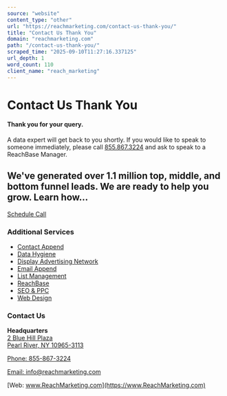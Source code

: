 ```yaml
---
source: "website"
content_type: "other"
url: "https://reachmarketing.com/contact-us-thank-you/"
title: "Contact Us Thank You"
domain: "reachmarketing.com"
path: "/contact-us-thank-you/"
scraped_time: "2025-09-10T11:27:16.337125"
url_depth: 1
word_count: 110
client_name: "reach_marketing"
---
```


# Contact Us Thank You

#### Thank you for your query.

A data expert will get back to you shortly. If you would like to speak to someone immediately, please call [855.867.3224](tel:+8558673224) and ask to speak to a ReachBase Manager.

## We've generated over 1.1 million top, middle, and bottom funnel leads. We are ready to help you grow. Learn how...

[Schedule Call](https://calendly.com/wayne-nagrowski)

### Additional Services

*   [Contact Append](https://reachmarketing.com/contact-append/)
*   [Data Hygiene](https://reachmarketing.com/marketing-technology/database-services/data-hygiene/)
*   [Display Advertising Network](https://reachmarketing.com/display-advertising-network/)
*   [Email Append](https://reachmarketing.com/email-append/)
*   [List Management](https://reachmarketing.com/list-management/)
*   [ReachBase](https://reachmarketing.com/reachbase/)
*   [SEO & PPC](https://reachmarketing.com/search-engine-optimization-seo/)
*   [Web Design](https://reachmarketing.com/word-press-web-design-services/)

### Contact Us

**Headquarters**  
[2 Blue Hill Plaza  
Pearl River, NY 10965-3113  
](https://maps.app.goo.gl/8h8SYS5WP5X6F2xSA)

[Phone: 855-867-3224](tel:18558673224)

[Email: info@reachmarketing.com](mailto:info@reachmarketing.com)

[Web: www.ReachMarketing.com](https://www.ReachMarketing.com)